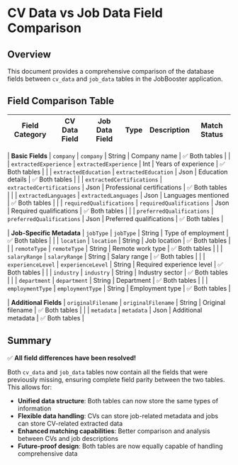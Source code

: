 # CV Data vs Job Data Field Comparison

## Overview
This document provides a comprehensive comparison of the database fields between `cv_data` and `job_data` tables in the JobBooster application.

## Field Comparison Table

| Field Category | CV Data Field | Job Data Field | Type | Description | Match Status |
|----------------|---------------|----------------|------|-------------|--------------|

| **Basic Fields** | `company` | `company` | String | Company name | ✅ Both tables |
| | `extractedExperience` | `extractedExperience` | Int | Years of experience | ✅ Both tables |
| | `extractedEducation` | `extractedEducation` | Json | Education details | ✅ Both tables |
| | `extractedCertifications` | `extractedCertifications` | Json | Professional certifications | ✅ Both tables |
| | `extractedLanguages` | `extractedLanguages` | Json | Languages mentioned | ✅ Both tables |
| | `requiredQualifications` | `requiredQualifications` | Json | Required qualifications | ✅ Both tables |
| | `preferredQualifications` | `preferredQualifications` | Json | Preferred qualifications | ✅ Both tables |

| **Job-Specific Metadata** | `jobType` | `jobType` | String | Type of employment | ✅ Both tables |
| | `location` | `location` | String | Job location | ✅ Both tables |
| | `remoteType` | `remoteType` | String | Remote work type | ✅ Both tables |
| | `salaryRange` | `salaryRange` | String | Salary range | ✅ Both tables |
| | `experienceLevel` | `experienceLevel` | String | Required experience level | ✅ Both tables |
| | `industry` | `industry` | String | Industry sector | ✅ Both tables |
| | `department` | `department` | String | Department | ✅ Both tables |
| | `employmentType` | `employmentType` | String | Employment type | ✅ Both tables |

| **Additional Fields** | `originalFilename` | `originalFilename` | String | Original filename | ✅ Both tables |
| | `metadata` | `metadata` | Json | Additional metadata | ✅ Both tables |

## Summary

✅ **All field differences have been resolved!** 

Both `cv_data` and `job_data` tables now contain all the fields that were previously missing, ensuring complete field parity between the two tables. This allows for:

- **Unified data structure**: Both tables can now store the same types of information
- **Flexible data handling**: CVs can store job-related metadata and jobs can store CV-related extracted data
- **Enhanced matching capabilities**: Better comparison and analysis between CVs and job descriptions
- **Future-proof design**: Both tables are now equally capable of handling comprehensive data

